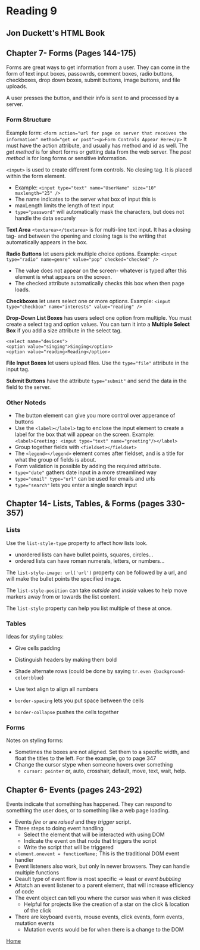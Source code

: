 # Reading 9

## Jon Duckett's HTML Book

## Chapter 7- Forms (Pages 144-175)

Forms are great ways to get information from a user. They can come in the form of text input boxes, passowrds, comment boxes, radio buttons, checkboxes, drop down boxes, submit buttons, image buttons, and file uploads. 

A user presses the button, and their info is sent to and processed by a server. 

### Form Structure

Example form:
`<form action="url for page on server that receives the information" method="get or post"><p>Form Controls Appear Here</p>`
It must have the action attribute, and usually has method and id as well. 
The *get method* is for short forms or getting data from the web server. 
The *post method* is for long forms or sensitive information.

`<input>` is used to create different form controls. No closing tag. It is placed within the form element. 

- Example: `<input type="text" name="UserName" size="10" maxlength="25" />`
- The name indicates to the server what box of input this is
- maxLength limits the length of text input
- `type="password"` will automatically mask the characters, but does not handle the data securely

**Text Area** `<textarea></textarea>` is for multi-line text input. It has a closing tag- and between the opening and closing tags is the writing that automatically appears in the box. 

**Radio Buttons** let users pick multiple choice options. Example: `<input type="radio" name=genre" value="pop" checked="checked" />`

- The value does not appear on the screen- whatever is typed after this element is what appears on the screen.
- The checked attribute automatically checks this box when then page loads. 

**Checkboxes** let users select one or more options. Example: `<input type="checkbox" name="interests" value="reading" />`

**Drop-Down List Boxes** has users select one option from multiple. You must create a select tag and option values. You can turn it into a **Multiple Select Box** if you add a size attribute in the select tag. 


~~~
<select name="devices">
<option value="singing">Singing</option>
<option value="reading>Reading</option>
~~~

**File Input Boxes** let users upload files. Use the `type="file"` attribute in the input tag. 

**Submit Buttons** have the attribute `type="submit"` and send the data in the field to the server. 

### Other Noteds
- The button element can give you more control over apperance of buttons
- Use the `<label></label>` tag to enclose the input element to create a label for the box that will appear on the screen. Example: `<label>Greeting: <input type="text" name="greeting"/></label>`
- Group together fields with `<fieldset></fieldset>`
- The `<legend></legend>` element comes after fieldset, and is a title for what the group of fields is about. 
- Form validation is possible by adding the required attribute. 
- `type="date"` gathers date input in a more streamlined way
- `type="email" type="url"` can be used for emails and urls
- `type="search"` lets you enter a single search input

## Chapter 14- Lists, Tables, & Forms (pages 330-357)

### Lists

Use the `list-style-type` property to affect how lists look. 
- unordered lists can have bullet points, squares, circles...
- ordered lists can have roman numerals, letters, or numbers...

The `list-style-image: url('url')` property can be followed by a url, and will make the bullet points the specified image. 

The `list-style-position` can take *outside* and *inside* values to help move markers away from or towards the list content. 

The `list-style` property can help you list multiple of these at once. 

### Tables

Ideas for styling tables:

- Give cells padding
- Distinguish headers by making them bold
- Shade alternate rows (could be done by saying `tr.even {background-color:blue`)
- Use text align to align all numbers

- `border-spacing` lets you put space between the cells
- `border-collapse` pushes the cells together

### Forms

Notes on styling forms:

- Sometimes the boxes are not aligned. Set them to a specific width, and float the titles to the left. For the example, go to page 347
- Change the cursor stype when someone hovers over something
  - `cursor: pointer` or, auto, crosshair, default, move, text, wait, help. 

## Chapter 6- Events (pages 243-292)

Events indicate that something has happened. They can respond to something the user does, or to something like a web page loading.

- Events *fire* or are *raised* and they *trigger* script. 
- Three steps to doing event handling
  - Select the element that will be interacted with using DOM
  - Indicate the event on that node that triggers the script
  - Write the script that will be triggered
- `element.onevent = functionName;` This is the traditional DOM event handler
- Event listeners also work, but only in newer browsers. They can handle multiple functions
- Deault type of event flow is most specific -> least or *event bubbling*
- Attatch an event listener to a parent element, that will increase efficiency of code 
- The event object can tell you where the cursor was when it was clicked
  - Helpful for projects like the creation of a star on the click & location of the click
- There are keyboard events, mouse events, click events, form events, mutation events
  - Mutation events would be for when there is a change to the DOM

[Home](https://peymade.github.io/reading-notes/)